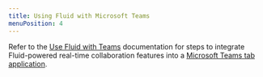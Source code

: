 ```yaml
---
title: Using Fluid with Microsoft Teams
menuPosition: 4
---
```


Refer to the [Use Fluid with Teams](https://learn.microsoft.com/en-us/microsoftteams/platform/tabs/how-to/using-fluid-msteam) documentation for steps to integrate Fluid-powered real-time collaboration features into a [Microsoft Teams tab application](https://docs.microsoft.com/en-us/microsoftteams/platform/tabs/what-are-tabs).

